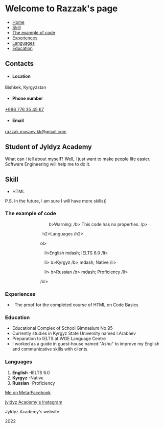 # **Welcome to Razzak's page** 
- [Home](#home)
- [Skill](#skill)
- [The example of code](#code)
- [Experiences](#experiences)
- [Languages](#languages)
- [Education](#education)


## **Contacts**
- #### **Location**
Bishkek, Kyrgyzstan
- #### **Phone number[](tel:+996776354567)**
[+996 776 35 45 67](tel:+996776354567)
- #### **Email[](mailto:razzak.musaev.kk@gmail.com)**
<razzak.musaev.kk@gmail.com>
## **Student of Jyldyz Academy**
What can I tell about myself? Well, I just want to make people life easier. Software Engineering will help me to do it. 
## **Skill**
- HTML

P.S. In the future, I am sure I will have more skills))
### **The example of code**


`                    `b>Warning: /b> This code has no properties.  /p>

`                 `h2>Languages /h2>

`                `ol>

`                  `li>English mdash; IELTS 6.0 /li>

`                  `li> b>Kyrgyz /b>  mdash; Native /li>

`                  `li> b>Russian /b> mdash; Proficiency /li>

`                `/ol> 




### **Experiences**
- ` `The proof for the completed course of HTML on Code Basics 
### **Education**
- Educational Complex of School Gimnasium No.95
- Currently studies in Kyrgyz State University named I.Arabaev
- Preparation to IELTS at WOE Language Centre
- I worked as a guide in guest-house named "Ashu" to improve my English and communicative skills with clients. 
### **Languages**
1. **English** -IELTS 6.0
1. **Kyrgyz** -Native
1. **Russian** -Proficiency

[Me on Meta(Facebook](https://www.facebook.com/profile.php?id=100040941257422)

[jyldyz Academy's Instagram ](https://instagram.com/jyldyzacademy?utm_medium=copy_link)

[](https://linktr.ee/jyldyzacademy2020)Jyldyz Academy's website

2022
